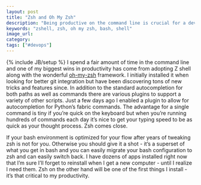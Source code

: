 ```yaml
---
layout: post
title: "Zsh and Oh My Zsh"
description: "Being productive on the command line is crucial for a developer and zsh with Oh My Zsh makes it significantly easier."
keywords: "zshell, zsh, oh my zsh, bash, shell"
image_url:
category:
tags: ["#devops"]
---
```

{% include JB/setup %}
I spend a fair amount of time in the command line and one of my biggest wins in productivity has come from adopting Z shell along with the wonderful <a href="https://github.com/robbyrussell/oh-my-zsh" target="_blank">oh-my-zsh</a> framework. I initially installed it when looking for better git integration but have been discovering tons of new tricks and features since. In addition to the standard autocompletion for both paths as well as commands there are various plugins to support a variety of other scripts. Just a few days ago I enabled a plugin to allow for autocompletion for Python’s fabric commands. The advantage for a single command is tiny if you’re quick on the keyboard but when you’re running hundreds of commands each day it’s nice to get your typing speed to be as quick as your thought process. Zsh comes close.

If your bash environment is optimized for your flow after years of tweaking zsh is not for you. Otherwise you should give it a shot - it’s a superset of what you get in bash and you can easily migrate your bash configuration to zsh and can easily switch back. I have dozens of apps installed right now that I’m sure I’ll forget to reinstall when I get a new computer - until I realize I need them. Zsh on the other hand will be one of the first things I install - it’s that critical to my productivity.
